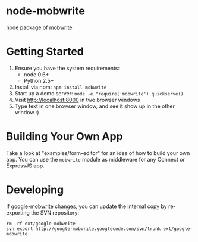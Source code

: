 # node-mobwrite
node package of [mobwrite](http://code.google.com/p/google-mobwrite/)

# Getting Started

1. Ensure you have the system requirements:
    * node 0.6+
    * Python 2.5+
2. Install via npm: `npm install mobwrite`
3. Start up a demo server: `node -e "require('mobwrite').quickserve()`
4. Visit [http://localhost:8000](http://localhost:8000) in two browser windows
5. Type text in one browser window, and see it show up in the other window :)

# Building Your Own App

Take a look at "examples/form-editor" for an idea of how to build your own app.
You can use the `mobwrite` module as middleware for any Connect or ExpressJS app.

# Developing

If [google-mobwrite](https://code.google.com/p/google-mobwrite/) changes, you can update the internal copy by re-exporting the SVN repository:

    rm -rf ext/google-mobwrite
    svn export http://google-mobwrite.googlecode.com/svn/trunk ext/google-mobwrite